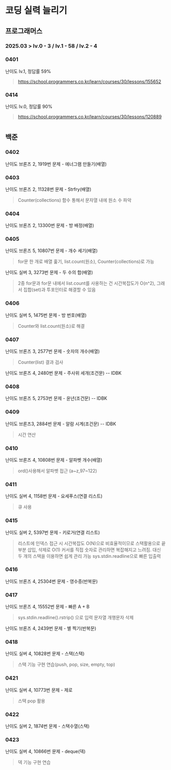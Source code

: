 # 코딩 실력 늘리기

## 프로그래머스
### 2025.03 > lv.0 - 3 / lv.1 - 58 / lv.2 - 4
### 0401
난이도 lv.1, 정답률 59%

>https://school.programmers.co.kr/learn/courses/30/lessons/155652

### 0414
난이도 lv.0, 정답률 90%

>https://school.programmers.co.kr/learn/courses/30/lessons/120889


# 
## 백준
### 0402
난이도 브론즈 2, 1919번 문제 - 에너그램 만들기(배열)

### 0403
난이도 브론즈 2, 11328번 문제 - Strfry(배열)

>Counter(collections) 함수 통해서 문자열 내에 원소 수 파악

### 0404
난이도 브론즈 2, 13300번 문제 - 방 배정(배열)
### 0405
난이도 브론즈 5, 10807번 문제 - 개수 세기(배열)

>for문 한 개로 배열 훑기, list.count(원소), Counter(collections)로 가능

난이도 실버 3, 3273번 문제 - 두 수의 합(배열)

>2중 for문과 for문 내에서 list.count를 사용하는 건 시간복잡도가 O(n^2), 그래서 집합(set)과 투포인터로 해결할 수 있음

### 0406
난이도 실버 5, 1475번 문제 - 방 번호(배열)

>Counter와 list.count(원소)로 해결

### 0407
난이도 브론즈 3, 2577번 문제 - 숫자의 개수(배열)

>Counter(list) 결과 검사

난이도 브론즈 4, 2480번 문제 - 주사위 세개(조건문) -- IDBK

### 0408
난이도 브론즈 5, 2753번 문제 - 윤년(조건문) -- IDBK

### 0409
난이도 브론즈3, 2884번 문제 - 알람 시계(조건문) -- IDBK

> 시간 연산

### 0410
난이도 브론즈 4, 10808번 문제 - 알파벳 개수(배열)

> ord()사용해서 알파벳 접근 (a~z,97~122)

### 0411
난이도 실버 4, 1158번 문제 - 요세푸스(연결 리스트)

> 큐 사용

### 0415
난이도 실버 2, 5397번 문제 - 키로거(연결 리스트)

> 리스트에 인덱스 접근 시 시간복잡도 O(N)으로 비효율적이므로 스택활용으로 끝 부분 삽입, 삭제로 O(1)
> 커서를 직접 숫자로 관리하면 복잡해지고 느려짐. 대신 두 개의 스택을 이용하면 쉽게 관리 가능
> sys.stdin.readline으로 빠른 입출력

### 0416
난이도 브론즈 4, 25304번 문제 - 영수증(반복문)

### 0417
난이도 브론즈 4, 15552번 문제 - 빠른 A + B

> sys.stdin.readline().rstrip() 으로 입력 문자열 개행문자 삭제

난이도 브론즈 4, 2439번 문제 - 별 찍기(반복문)

### 0418
난이도 실버 4, 10828번 문제 - 스택(스택)

> 스택 기능 구현 연습(push, pop, size, empty, top)

### 0421
난이도 실버 4, 10773번 문제 - 제로

>스택 pop 활용


### 0422
난이도 실버 2, 1874번 문제 - 스택수열(스택)

### 0423
난이도 실버 4, 10866번 문제 - deque(덱)

>덱 기능 구현 연습

